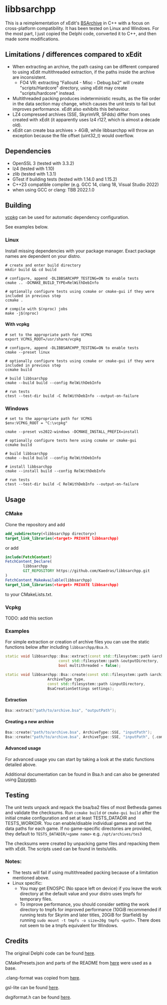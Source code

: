 # libbsarchpp

This is a reimplementation of
xEdit's [BSArchive](https://github.com/TES5Edit/TES5Edit/blob/1fcec21b354786fd6e023d1d38360770557e5a74/Core/wbBSArchive.pas)
in C++ with a focus on cross-platform compatibility. It has been tested
on Linux and Windows.
For the most part, I just copied the Delphi code, converted it to C++, and then made some modifications.

## Limitations / differences compared to xEdit

- When extracting an archive, the path casing can be different compared to using xEdit multithreaded extraction, if the
  paths inside the archive are inconsistent.
    - FO4 VR: extracting "Fallout4 - Misc - Debug.ba2" will create "scripts/Hardcore" directory, using xEdit may
      create "scripts/hardcore" instead.
- Multithreaded packing produces indeterministic results, as the file order in the data section may change, which causes
  the unit tests to fail but improves performance. xEdit also exhibits this behaviour.
- LZ4 compressed archives (SSE, SkyrimVR, SFdds) differ from ones created with xEdit (it apparently uses lz4 r127,
  which is almost a decade old).
- xEdit can create bsa archives > 4GiB, while libbsarchpp will throw an exception because the file offset (uint32_t)
  would overflow.

## Dependencies

- OpenSSL 3 (tested with 3.3.2)
- lz4 (tested with 1.10)
- zlib (tested with 1.3.1)
- GTest if building tests (tested with 1.14.0 and 1.15.2)
- C++23 compatible compiler (e.g. GCC 14, clang 18, Visual Studio 2022)
- when using GCC or clang: TBB 2022.1.0

## Building

[vcpkg](https://github.com/microsoft/vcpkg) can be used for automatic dependency configuration.

See examples below.

### Linux

Install missing dependencies with your package manager. Exact package names are dependent on your distro.

```shell
# create and enter build directory
mkdir build && cd build

# configure, append -DLIBBSARCHPP_TESTING=ON to enable tests
cmake .. -DCMAKE_BUILD_TYPE=RelWithDebInfo

# optionally configure tests using ccmake or cmake-gui if they were included in previous step
ccmake .

# compile with $(nproc) jobs
make -j$(nproc)
```

#### With vcpkg

```shell
# set to the appropriate path for VCPKG
export VCPKG_ROOT=/usr/share/vcpkg

# configure, append -DLIBBSARCHPP_TESTING=ON to enable tests
cmake --preset linux

# optionally configure tests using ccmake or cmake-gui if they were included in previous step
ccmake build

# build libbsarchpp
cmake --build build --config RelWithDebInfo

# run tests
ctest --test-dir build -C RelWithDebInfo --output-on-failure
```

### Windows

```pwsh
# set to the appropriate path for VCPKG
$env:VCPKG_ROOT = "C:\vcpkg"

cmake --preset vs2022-windows -DCMAKE_INSTALL_PREFIX=install 

# optionally configure tests here using ccmake or cmake-gui
ccmake build
    
# build libbsarchpp
cmake --build build --config RelWithDebInfo

# install libbsarchpp
cmake --install build --config RelWithDebInfo

# run tests
ctest --test-dir build -C RelWithDebInfo --output-on-failure
```

## Usage

### CMake

Clone the repository and add

```cmake
add_subdirectory(<libbsarchpp directory>)
target_link_libraries(<target> PRIVATE libbsarchpp)
```

or add

```cmake
include(FetchContent)
FetchContent_Declare(
        libbsarchpp
        GIT_REPOSITORY https://github.com/Kaedras/libbsarchpp.git
)
FetchContent_MakeAvailable(libbsarchpp)
target_link_libraries(<target> PRIVATE libbsarchpp)
```

to your CMakeLists.txt.

### Vcpkg

TODO: add this section

### Examples

For simple extraction or creation of archive files you can use the static functions below after including
``libbsarchpp/Bsa.h``.

```c++
static void libbsarchpp::Bsa::extract(const std::filesystem::path &archivePath,
                        const std::filesystem::path &outputDirectory,
                        bool multithreaded = false);

static void libbsarchpp::Bsa::create(const std::filesystem::path &archivePath,
                   ArchiveType type,
                   const std::filesystem::path &inputDirectory,
                   BsaCreationSettings settings);
```

#### Extraction

```c++
Bsa::extract("path/to/archive.bsa", "outputPath");
```

#### Creating a new archive

```c++
Bsa::create("path/to/archive.bsa", ArchiveType::SSE, "inputPath");
Bsa::create("path/to/archive.bsa", ArchiveType::SSE, "inputPath", {.compressed = true, .multithreaded = true});
```

#### Advanced usage

For advanced usage you can start by taking a look at the static functions detailed above.

Additional documentation can be found in Bsa.h and can also be generated
using [Doxygen](https://github.com/doxygen/doxygen).

## Testing

The unit tests unpack and repack the bsa/ba2 files of most Bethesda games and validate the checksums.
Run ``ccmake build`` or ``cmake-gui build`` after the initial cmake configuration and set at least TESTS_DATADIR and
TESTS_WORKDIR. You can enable/disable individual games and set the data paths for each game.
If no game-specific directories are provided, they default to ``TESTS_DATADIR/<game name>`` e.g. ``/opt/archives/tes3``

The checksums were created by unpacking game files and repacking them with xEdit.
The scripts used can be found in tests/utils.

### Notes:

- The tests will fail if using multithreaded packing because of a limitation mentioned above.
- Linux specific:
    - You may get ENOSPC (No space left on device) if you leave the work directory at the default value and your distro
      uses tmpfs for temporary files.
    - To improve performance, you should consider setting the work directory to tmpfs for improved performance (10GiB
      recommended if running tests for Skyrim and later titles, 20GiB for Starfield) by running
      ``sudo mount -t tmpfs -o size=20g tmpfs <path>``. There does not seem to be a tmpfs equivalent for Windows.

## Credits

The original Delphi code can be
found [here](https://github.com/TES5Edit/TES5Edit/blob/1fcec21b354786fd6e023d1d38360770557e5a74/Core/wbBSArchive.pas).

CMakePresets.json and parts of the README from [here](https://github.com/ModOrganizer2/modorganizer/tree/dev/vcpkg) were
used as a base.

.clang-format was copied from [here](https://github.com/ModOrganizer2/libbsarch/blob/master/.clang-format).

gsl-lite can be found [here](https://github.com/gsl-lite/gsl-lite).

dxgiformat.h can be found [here](https://github.com/microsoft/DirectX-Headers/blob/main/include/directx/dxgiformat.h).